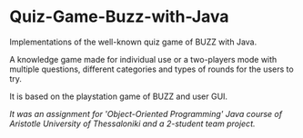 # Quiz-Game-Buzz-with-Java
Implementations of the well-known quiz game of BUZZ with Java.

A knowledge game made for individual use or a two-players mode with multiple questions, different categories and types of rounds for the users to try.

It is based on the playstation game of BUZZ and user GUI. 


*It was an assignment for 'Object-Oriented Programming' Java course of Aristotle University of Thessaloniki and a 2-student team project.*
